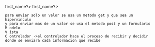  <?=//$user->first_name?>
<?php// solo sirve para imprimir un valor ?>
<?php //$user->first_name?>
<?php//sirve para tanto imprimir valores y hacer conciones y otros?>
<style>
        label,input{
            display:block
        }
    </style>
    para enviar solo un valor se usa un metodo get y que sea un hipervinculo 
    y para enviar mas de un valor se usa el metodo post y un formulario
    M odelo
    V ista
    C ontrolador ->el controlador hace el proceso de recibir y decidir donde se enviara cada informacion que recibe